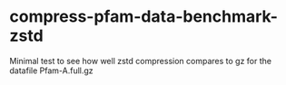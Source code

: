 # compress-pfam-data-benchmark-zstd
Minimal test to see how well zstd compression compares to gz for the datafile Pfam-A.full.gz
